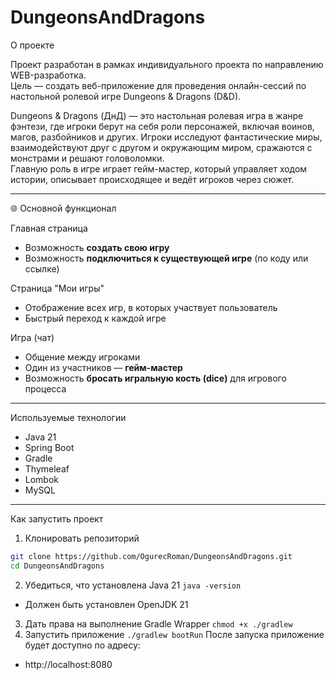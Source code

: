 # DungeonsAndDragons

О проекте

Проект разработан в рамках индивидуального проекта по направлению WEB-разработка.  
Цель — создать веб-приложение для проведения онлайн-сессий по настольной ролевой игре Dungeons & Dragons (D&D).

Dungeons & Dragons (ДнД) — это настольная ролевая игра в жанре фэнтези, где игроки берут на себя роли персонажей, включая воинов, магов, разбойников и других. Игроки исследуют фантастические миры, взаимодействуют друг с другом и окружающим миром, сражаются с монстрами и решают головоломки.  
Главную роль в игре играет гейм-мастер, который управляет ходом истории, описывает происходящее и ведёт игроков через сюжет.

---

🌐 Основной функционал

Главная страница
- Возможность **создать свою игру**
- Возможность **подключиться к существующей игре** (по коду или ссылке)

Страница "Мои игры"
- Отображение всех игр, в которых участвует пользователь
- Быстрый переход к каждой игре

Игра (чат)
- Общение между игроками
- Один из участников — **гейм-мастер**
- Возможность **бросать игральную кость (dice)** для игрового процесса

---

Используемые технологии

- Java 21
- Spring Boot
- Gradle
- Thymeleaf
- Lombok
- MySQL

---

Как запустить проект

1. Клонировать репозиторий
```bash
git clone https://github.com/OgurecRoman/DungeonsAndDragons.git
cd DungeonsAndDragons
```
2. Убедиться, что установлена Java 21
```java -version```
- Должен быть установлен OpenJDK 21

3. Дать права на выполнение Gradle Wrapper
```chmod +x ./gradlew```
4. Запустить приложение
```./gradlew bootRun```
После запуска приложение будет доступно по адресу:
- http://localhost:8080
